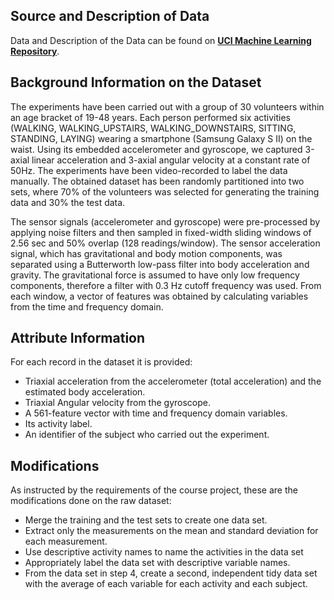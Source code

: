 Source and Description of Data
------------------------------

Data and Description of the Data can be found on [**UCI Machine Learning
Repository**](http://archive.ics.uci.edu/ml/datasets/Human+Activity+Recognition+Using+Smartphones#).

Background Information on the Dataset
-------------------------------------

The experiments have been carried out with a group of 30 volunteers
within an age bracket of 19-48 years. Each person performed six
activities (WALKING, WALKING\_UPSTAIRS, WALKING\_DOWNSTAIRS, SITTING,
STANDING, LAYING) wearing a smartphone (Samsung Galaxy S II) on the
waist. Using its embedded accelerometer and gyroscope, we captured
3-axial linear acceleration and 3-axial angular velocity at a constant
rate of 50Hz. The experiments have been video-recorded to label the data
manually. The obtained dataset has been randomly partitioned into two
sets, where 70% of the volunteers was selected for generating the
training data and 30% the test data.

The sensor signals (accelerometer and gyroscope) were pre-processed by
applying noise filters and then sampled in fixed-width sliding windows
of 2.56 sec and 50% overlap (128 readings/window). The sensor
acceleration signal, which has gravitational and body motion components,
was separated using a Butterworth low-pass filter into body acceleration
and gravity. The gravitational force is assumed to have only low
frequency components, therefore a filter with 0.3 Hz cutoff frequency
was used. From each window, a vector of features was obtained by
calculating variables from the time and frequency domain.

Attribute Information
---------------------

For each record in the dataset it is provided:

-   Triaxial acceleration from the accelerometer (total acceleration)
    and the estimated body acceleration.
-   Triaxial Angular velocity from the gyroscope.
-   A 561-feature vector with time and frequency domain variables.
-   Its activity label.
-   An identifier of the subject who carried out the experiment.

Modifications
-------------

As instructed by the requirements of the course project, these are the
modifications done on the raw dataset:

-   Merge the training and the test sets to create one data set.
-   Extract only the measurements on the mean and standard deviation for
    each measurement.
-   Use descriptive activity names to name the activities in the data
    set
-   Appropriately label the data set with descriptive variable names.
-   From the data set in step 4, create a second, independent tidy data
    set with the average of each variable for each activity and each
    subject.
